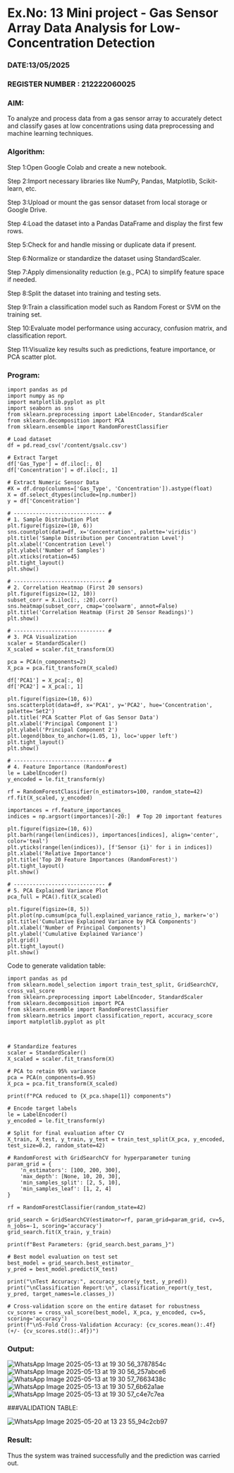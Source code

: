 # Ex.No: 13 Mini project - Gas Sensor Array Data Analysis for Low-Concentration Detection
### DATE:13/05/2025                                                                          
### REGISTER NUMBER : 212222060025
### AIM:
To analyze and process data from a gas sensor array to accurately detect and classify gases at low concentrations using data preprocessing and machine learning techniques.
###  Algorithm:
Step 1:Open Google Colab and create a new notebook.

Step 2:Import necessary libraries like NumPy, Pandas, Matplotlib, Scikit-learn, etc.

Step 3:Upload or mount the gas sensor dataset from local storage or Google Drive.

Step 4:Load the dataset into a Pandas DataFrame and display the first few rows.

Step 5:Check for and handle missing or duplicate data if present.

Step 6:Normalize or standardize the dataset using StandardScaler.

Step 7:Apply dimensionality reduction (e.g., PCA) to simplify feature space if needed.

Step 8:Split the dataset into training and testing sets.

Step 9:Train a classification model such as Random Forest or SVM on the training set.

Step 10:Evaluate model performance using accuracy, confusion matrix, and classification report.

Step 11:Visualize key results such as predictions, feature importance, or PCA scatter plot.

### Program:
```
import pandas as pd
import numpy as np
import matplotlib.pyplot as plt
import seaborn as sns
from sklearn.preprocessing import LabelEncoder, StandardScaler
from sklearn.decomposition import PCA
from sklearn.ensemble import RandomForestClassifier

# Load dataset
df = pd.read_csv('/content/gsalc.csv')

# Extract Target
df['Gas_Type'] = df.iloc[:, 0]
df['Concentration'] = df.iloc[:, 1]

# Extract Numeric Sensor Data
#X = df.drop(columns=['Gas_Type', 'Concentration']).astype(float)
X = df.select_dtypes(include=[np.number])
y = df['Concentration']

# ----------------------------- #
# 1. Sample Distribution Plot
plt.figure(figsize=(10, 6))
sns.countplot(data=df, x='Concentration', palette='viridis')
plt.title('Sample Distribution per Concentration Level')
plt.xlabel('Concentration Level')
plt.ylabel('Number of Samples')
plt.xticks(rotation=45)
plt.tight_layout()
plt.show()

# ----------------------------- #
# 2. Correlation Heatmap (First 20 sensors)
plt.figure(figsize=(12, 10))
subset_corr = X.iloc[:, :20].corr()
sns.heatmap(subset_corr, cmap='coolwarm', annot=False)
plt.title('Correlation Heatmap (First 20 Sensor Readings)')
plt.show()

# ----------------------------- #
# 3. PCA Visualization
scaler = StandardScaler()
X_scaled = scaler.fit_transform(X)

pca = PCA(n_components=2)
X_pca = pca.fit_transform(X_scaled)

df['PCA1'] = X_pca[:, 0]
df['PCA2'] = X_pca[:, 1]

plt.figure(figsize=(10, 6))
sns.scatterplot(data=df, x='PCA1', y='PCA2', hue='Concentration', palette='Set2')
plt.title('PCA Scatter Plot of Gas Sensor Data')
plt.xlabel('Principal Component 1')
plt.ylabel('Principal Component 2')
plt.legend(bbox_to_anchor=(1.05, 1), loc='upper left')
plt.tight_layout()
plt.show()

# ----------------------------- #
# 4. Feature Importance (RandomForest)
le = LabelEncoder()
y_encoded = le.fit_transform(y)

rf = RandomForestClassifier(n_estimators=100, random_state=42)
rf.fit(X_scaled, y_encoded)

importances = rf.feature_importances_
indices = np.argsort(importances)[-20:]  # Top 20 important features

plt.figure(figsize=(10, 6))
plt.barh(range(len(indices)), importances[indices], align='center', color='teal')
plt.yticks(range(len(indices)), [f'Sensor {i}' for i in indices])
plt.xlabel('Relative Importance')
plt.title('Top 20 Feature Importances (RandomForest)')
plt.tight_layout()
plt.show()

# ----------------------------- #
# 5. PCA Explained Variance Plot
pca_full = PCA().fit(X_scaled)

plt.figure(figsize=(8, 5))
plt.plot(np.cumsum(pca_full.explained_variance_ratio_), marker='o')
plt.title('Cumulative Explained Variance by PCA Components')
plt.xlabel('Number of Principal Components')
plt.ylabel('Cumulative Explained Variance')
plt.grid()
plt.tight_layout()
plt.show()
```

Code to generate validation table:

```
import pandas as pd
from sklearn.model_selection import train_test_split, GridSearchCV, cross_val_score
from sklearn.preprocessing import LabelEncoder, StandardScaler
from sklearn.decomposition import PCA
from sklearn.ensemble import RandomForestClassifier
from sklearn.metrics import classification_report, accuracy_score
import matplotlib.pyplot as plt



# Standardize features
scaler = StandardScaler()
X_scaled = scaler.fit_transform(X)

# PCA to retain 95% variance
pca = PCA(n_components=0.95)
X_pca = pca.fit_transform(X_scaled)

print(f"PCA reduced to {X_pca.shape[1]} components")

# Encode target labels
le = LabelEncoder()
y_encoded = le.fit_transform(y)

# Split for final evaluation after CV
X_train, X_test, y_train, y_test = train_test_split(X_pca, y_encoded, test_size=0.2, random_state=42)

# RandomForest with GridSearchCV for hyperparameter tuning
param_grid = {
    'n_estimators': [100, 200, 300],
    'max_depth': [None, 10, 20, 30],
    'min_samples_split': [2, 5, 10],
    'min_samples_leaf': [1, 2, 4]
}

rf = RandomForestClassifier(random_state=42)

grid_search = GridSearchCV(estimator=rf, param_grid=param_grid, cv=5, n_jobs=-1, scoring='accuracy')
grid_search.fit(X_train, y_train)

print(f"Best Parameters: {grid_search.best_params_}")

# Best model evaluation on test set
best_model = grid_search.best_estimator_
y_pred = best_model.predict(X_test)

print("\nTest Accuracy:", accuracy_score(y_test, y_pred))
print("\nClassification Report:\n", classification_report(y_test, y_pred, target_names=le.classes_))

# Cross-validation score on the entire dataset for robustness
cv_scores = cross_val_score(best_model, X_pca, y_encoded, cv=5, scoring='accuracy')
print(f"\n5-Fold Cross-Validation Accuracy: {cv_scores.mean():.4f} (+/- {cv_scores.std():.4f})")
```


### Output:
![WhatsApp Image 2025-05-13 at 19 30 56_3787854c](https://github.com/user-attachments/assets/3dc1d5ee-3d2d-4543-962b-d6b317917dd6)
![WhatsApp Image 2025-05-13 at 19 30 56_257abce6](https://github.com/user-attachments/assets/add5bd8c-fa9e-4af2-8247-226a46101987)
![WhatsApp Image 2025-05-13 at 19 30 57_7663438c](https://github.com/user-attachments/assets/a882e6ef-dcd1-491f-bd6f-37eff7a90298)
![WhatsApp Image 2025-05-13 at 19 30 57_6b62a1ae](https://github.com/user-attachments/assets/92dc5bcd-929c-4384-b74f-1d4ff5ccdf29)
![WhatsApp Image 2025-05-13 at 19 30 57_c4e7c7ea](https://github.com/user-attachments/assets/f1f414cb-d6bd-4a21-bd33-f6281305c90f)

###VALIDATION TABLE:

![WhatsApp Image 2025-05-20 at 13 23 55_94c2cb97](https://github.com/user-attachments/assets/f0b64550-7e87-486c-aae7-e234f8392be4)





### Result:
Thus the system was trained successfully and the prediction was carried out.
